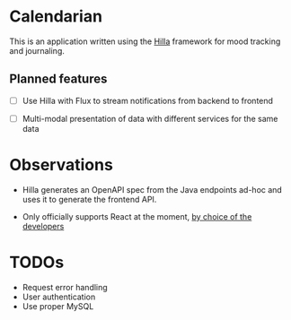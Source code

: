 # Calendarian
This is an application written using the [Hilla](https://hilla.dev) framework for mood tracking and journaling.

## Planned features

- [ ] Use Hilla with Flux to stream notifications from backend to frontend
- [ ] Multi-modal presentation of data with different services for the same data


# Observations
+ Hilla generates an OpenAPI spec from the Java endpoints ad-hoc and uses it to generate the frontend API.
- Only officially supports React at the moment, [by choice of the developers](https://github.com/vaadin/hilla/issues/746#issuecomment-1854714358)

# TODOs
- Request error handling 
- User authentication 
- Use proper MySQL
